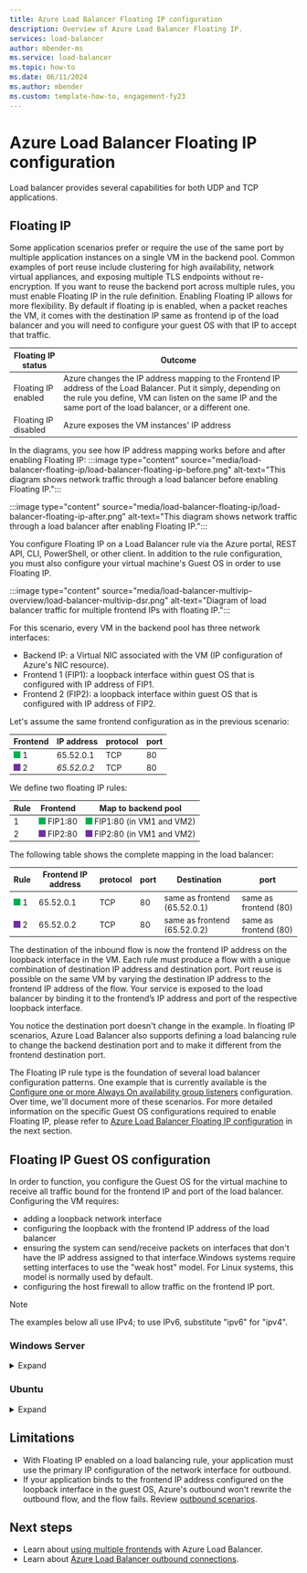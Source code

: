 ```yaml
---
title: Azure Load Balancer Floating IP configuration
description: Overview of Azure Load Balancer Floating IP.
services: load-balancer
author: mbender-ms
ms.service: load-balancer
ms.topic: how-to
ms.date: 06/11/2024
ms.author: mbender
ms.custom: template-how-to, engagement-fy23
---
```


# Azure Load Balancer Floating IP configuration

Load balancer provides several capabilities for both UDP and TCP applications.

## Floating IP

Some application scenarios prefer or require the use of the same port by multiple application instances on a single VM in the backend pool. Common examples of port reuse include clustering for high availability, network virtual appliances, and exposing multiple TLS endpoints without re-encryption. If you want to reuse the backend port across multiple rules, you must enable Floating IP in the rule definition. Enabling Floating IP allows for more flexibility. By default if floating ip is enabled, when a packet reaches the VM, it comes with the destination IP same as frontend ip of the load balancer and you will need to configure your guest OS with that IP to accept that traffic.

| Floating IP status | Outcome |
| --- | --- | 
| Floating IP enabled | Azure changes the IP address mapping to the Frontend IP address of the Load Balancer. Put it simply, depending on the rule you define, VM can listen on the same IP and the same port of the load balancer, or a different one. | 
| Floating IP disabled |  Azure exposes the VM instances' IP address |

In the diagrams, you see how IP address mapping works before and after enabling Floating IP:
:::image type="content" source="media/load-balancer-floating-ip/load-balancer-floating-ip-before.png" alt-text="This diagram shows network traffic through a load balancer before enabling Floating IP.":::

:::image type="content" source="media/load-balancer-floating-ip/load-balancer-floating-ip-after.png" alt-text="This diagram shows network traffic through a load balancer after enabling Floating IP.":::

You configure Floating IP on a Load Balancer rule via the Azure portal, REST API, CLI, PowerShell, or other client. In addition to the rule configuration, you must also configure your virtual machine's Guest OS in order to use Floating IP.

:::image type="content" source="media/load-balancer-multivip-overview/load-balancer-multivip-dsr.png" alt-text="Diagram of load balancer traffic for multiple frontend IPs with floating IP.":::

For this scenario, every VM in the backend pool has three network interfaces:

* Backend IP: a Virtual NIC associated with the VM (IP configuration of Azure's NIC resource).
* Frontend 1 (FIP1): a loopback interface within guest OS that is configured with IP address of FIP1.
* Frontend 2 (FIP2): a loopback interface within guest OS that is configured with IP address of FIP2.

Let's assume the same frontend configuration as in the previous scenario:

| Frontend | IP address | protocol | port |
| --- | --- | --- | --- |
| ![green frontend](./media/load-balancer-multivip-overview/load-balancer-rule-green.png) 1 |65.52.0.1 |TCP |80 |
| ![purple frontend](./media/load-balancer-multivip-overview/load-balancer-rule-purple.png) 2 |*65.52.0.2* |TCP |80 |

We define two floating IP rules:

| Rule | Frontend | Map to backend pool |
| --- | --- | --- |
| 1 |![green rule](./media/load-balancer-multivip-overview/load-balancer-rule-green.png) FIP1:80 |![green backend](./media/load-balancer-multivip-overview/load-balancer-rule-green.png) FIP1:80 (in VM1 and VM2) |
| 2 |![purple rule](./media/load-balancer-multivip-overview/load-balancer-rule-purple.png) FIP2:80 |![purple backend](./media/load-balancer-multivip-overview/load-balancer-rule-purple.png) FIP2:80 (in VM1 and VM2) |

The following table shows the complete mapping in the load balancer:

| Rule | Frontend IP address | protocol | port | Destination | port |
| --- | --- | --- | --- | --- | --- |
| ![green rule](./media/load-balancer-multivip-overview/load-balancer-rule-green.png) 1 |65.52.0.1 |TCP |80 |same as frontend (65.52.0.1) |same as frontend (80) |
| ![purple rule](./media/load-balancer-multivip-overview/load-balancer-rule-purple.png) 2 |65.52.0.2 |TCP |80 |same as frontend (65.52.0.2) |same as frontend (80) |

The destination of the inbound flow is now the frontend IP address on the loopback interface in the VM. Each rule must produce a flow with a unique combination of destination IP address and destination port. Port reuse is possible on the same VM by varying the destination IP address to the frontend IP address of the flow. Your service is exposed to the load balancer by binding it to the frontend’s IP address and port of the respective loopback interface. 

You notice the destination port doesn't change in the example. In floating IP scenarios, Azure Load Balancer also supports defining a load balancing rule to change the backend destination port and to make it different from the frontend destination port.

The Floating IP rule type is the foundation of several load balancer configuration patterns. One example that is currently available is the [Configure one or more Always On availability group listeners](/azure/azure-sql/virtual-machines/windows/availability-group-listener-powershell-configure) configuration. Over time, we'll document more of these scenarios. For more detailed information on the specific Guest OS configurations required to enable Floating IP, please refer to [Azure Load Balancer Floating IP configuration](load-balancer-floating-ip.md) in the next section.

## Floating IP Guest OS configuration

In order to function, you configure the Guest OS for the virtual machine to receive all traffic bound for the frontend IP and port of the load balancer. Configuring the VM requires:
* adding a loopback network interface
* configuring the loopback with the frontend IP address of the load balancer
* ensuring the system can send/receive packets on interfaces that don't have the IP address assigned to that interface.Windows systems require setting interfaces to use the "weak host" model. For Linux systems, this model is normally used by default.
* configuring the host firewall to allow traffic on the frontend IP port.

> [!NOTE]
> The examples below all use IPv4; to use IPv6, substitute "ipv6" for "ipv4".

### Windows Server

<details>
  <summary>Expand</summary>

For each VM in the backend pool, run the following commands at a Windows Command Prompt on the server.  

To get the list of interface names you have on your VM, type this command:

```console
netsh interface ipv4 show interface 
```

For the VM NIC (Azure managed), type this command.

```console
netsh interface ipv4 set interface "interfacename" weakhostreceive=enabled
```
(replace **"interfacename"** with the name of this interface)

For each loopback interface you added, repeat these commands:

```console
netsh interface ipv4 add addr floatingipaddress floatingip floatingipnetmask
netsh interface ipv4 set interface floatingipaddress weakhostreceive=enabled  weakhostsend=enabled 
```
(replace **loopbackinterface** with the name of this loopback interface and **floatingip** and **floatingipnetmask** with the appropriate values that correspond to the load balancer frontend IP) 

Finally, if the guest host uses a firewall, ensure a rule set up so the traffic can reach the VM on the appropriate ports.

This example configuration assumes a load balancer frontend IP configuration of 1.2.3.4 and a load balancing rule for port 80:

```console
netsh int ipv4 set int "Ethernet" weakhostreceive=enabled
netsh int ipv4 add addr "Loopback Pseudo-Interface 1" 1.2.3.4 255.255.255.0
netsh int ipv4 set int "Loopback Pseudo-Interface 1" weakhostreceive=enabled weakhostsend=enabled
netsh advfirewall firewall add rule name="http" protocol=TCP localport=80 dir=in action=allow enable=yes
```
</details>

### Ubuntu

<details>
  <summary>Expand</summary>

For each VM in the backend pool, run the following commands via an SSH session.

To get the list of interface names you have on your VM, type this command:

```console
ip addr
```
For each loopback interface, repeat these commands, which assign the floating IP to the loopback alias:

```console
sudo ip addr add floatingip/floatingipnetmask dev lo:0
```
(replace **floatingip** and **floatingipnetmask** with the appropriate values that correspond to the load balancer frontend IP) 

Finally, if the guest host uses a firewall, ensure a rule set up so the traffic can reach the VM on the appropriate ports.

This example configuration assumes a load balancer frontend IP configuration of 1.2.3.4 and a load balancing rule for port 80.  This example also assumes the use of [UFW (Uncomplicated Firewall)](https://www.wikipedia.org/wiki/Uncomplicated_Firewall) in Ubuntu.

```console
sudo ip addr add 1.2.3.4/24 dev lo:0
sudo ufw allow 80/tcp
```
</details>

## <a name = "limitations"></a>Limitations

-  With Floating IP enabled on a load balancing rule, your application must use the primary IP configuration of the network interface for outbound.
-  If your application binds to the frontend IP address configured on the loopback interface in the guest OS, Azure's outbound won't rewrite the outbound flow, and the flow fails. Review [outbound scenarios](load-balancer-outbound-connections.md).

## Next steps

- Learn about [using multiple frontends](load-balancer-multivip-overview.md) with Azure Load Balancer.
- Learn about [Azure Load Balancer outbound connections](load-balancer-outbound-connections.md).
